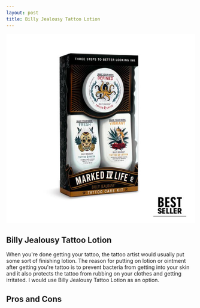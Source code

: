```yaml
---
layout: post
title: Billy Jealousy Tattoo Lotion
---
```


![tattoolotion](/images/tattoolotion.jpg)

## Billy Jealousy Tattoo Lotion

 When you're done getting your tattoo, the tattoo artist would usually put some sort of finishing lotion. The reason for putting on lotion or ointment after getting you're tattoo is to prevent bacteria from getting into your skin and it also protects the tattoo from rubbing on your clothes and getting irritated. I would use Billy Jealousy Tattoo Lotion as an option.


## Pros and Cons




